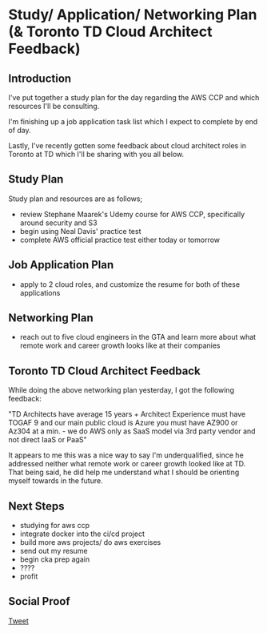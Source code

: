 
# Study/ Application/ Networking Plan (& Toronto TD Cloud Architect Feedback)

## Introduction

I've put together a study plan for the day regarding the AWS CCP and which resources I'll be consulting.

I'm finishing up a job application task list which I expect to complete by end of day.

Lastly, I've recently gotten some feedback about cloud architect roles in Toronto at TD which I'll be sharing with you all below. 

## Study Plan

Study plan and resources are as follows;
- review Stephane Maarek's Udemy course for AWS CCP, specifically around security and S3
- begin using Neal Davis' practice test
- complete AWS official practice test either today or tomorrow

## Job Application Plan

- apply to 2 cloud roles, and customize the resume for both of these applications

## Networking Plan

- reach out to five cloud engineers in the GTA and learn more about what remote work and career growth looks like at their companies

## Toronto TD Cloud Architect Feedback

While doing the above networking plan yesterday, I got the following feedback:

 "TD Architects have average 15 years + Architect Experience must have TOGAF 9 and our main public cloud is Azure  you must have AZ900 or Az304  at a min. -  we do AWS only as SaaS model via 3rd party  vendor and not direct IaaS or PaaS"

It appears to me this was a nice way to say I'm underqualified, since he addressed neither what remote work or career growth looked like at TD. That being said, he did help me understand what I should be orienting myself towards in the future.

## Next Steps

- studying for aws ccp
- integrate docker into the ci/cd project
- build more aws projects/ do aws exercises
- send out my resume
- begin cka prep again
- ????
- profit

## Social Proof

[Tweet]()